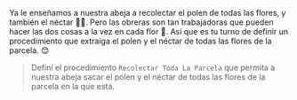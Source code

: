 <gs-attire attire-url="https://raw.githubusercontent.com/MumukiProject/mumuki-guia-gobstones-practica-repeticion-simple-kids/master/assets/attires/config.json"> </gs-attire><gs-attire attire-url="https://raw.githubusercontent.com/MumukiProject/mumuki-guia-gobstones-practica-repeticion-simple-kids/master/assets/attires/config_1555525898503.json"></gs-attire>

<gs-toolbox toolbox-url="https://raw.githubusercontent.com/MumukiProject/mumuki-guia-gobstones-practica-repeticion-simple-kids/master/assets/toolbox_1553783444661.xml"></gs-toolbox>

Ya le enseñamos a nuestra abeja a recolectar el polen de todas las flores, y también el néctar :hibiscus::honeybee:. Pero las obreras son tan trabajadoras que pueden hacer las dos cosas a la vez en cada flor :muscle:. Así que es tu turno de definir un procedimiento que extraiga el polen y el néctar de todas las flores de la parcela. :blush:

> Definí el procedimiento `Recolectar Toda La Parcela` que permita a nuestra abeja sacar el polen y el néctar de todas las flores de la parcela en la que está. 

